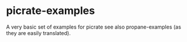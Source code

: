# picrate-examples
A very basic set of examples for picrate see also propane-examples (as they are easily translated).
